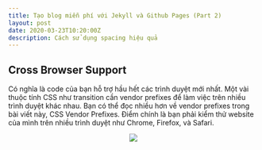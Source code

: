 ```yaml
---
title: Tạo blog miễn phí với Jekyll và Github Pages (Part 2)
layout: post
date: 2020-03-23T10:20:00Z
description: Cách sử dụng spacing hiệu quả
---
```



## Cross Browser Support
Có nghĩa là code của bạn hỗ trợ hầu hết các trình duyệt mới nhất. Một vài thuộc tính CSS như transition cần vendor prefixes để làm việc trên nhiều trình duyệt khác nhau. Bạn có thể đọc nhiều hơn về vendor prefixes trong bài viết này, CSS Vendor Prefixes. Điểm chính là bạn phải kiểm thử website của mình trên nhiều trình duyệt như Chrome, Firefox, và Safari.
<div style="text-align:center; margin-bottom: 20px">
    <img src="https://techmaster.vn/media/fileman/Uploads/users/188/1-pCAitbJZl5eai2oNdzIphA.png">
</div>